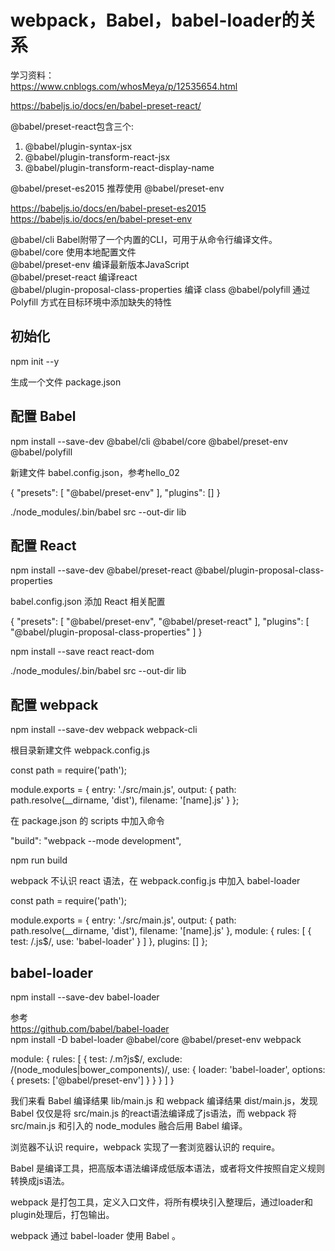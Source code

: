 webpack，Babel，babel-loader的关系
================================

学习资料：  
https://www.cnblogs.com/whosMeya/p/12535654.html

https://babeljs.io/docs/en/babel-preset-react/

@babel/preset-react包含三个:  

1. @babel/plugin-syntax-jsx
2. @babel/plugin-transform-react-jsx
3. @babel/plugin-transform-react-display-name

@babel/preset-es2015 推荐使用 @babel/preset-env  

https://babeljs.io/docs/en/babel-preset-es2015
https://babeljs.io/docs/en/babel-preset-env

@babel/cli  Babel附带了一个内置的CLI，可用于从命令行编译文件。  
@babel/core  使用本地配置文件  
@babel/preset-env  编译最新版本JavaScript  
@babel/preset-react  编译react  
@babel/plugin-proposal-class-properties 编译 class
@babel/polyfill 通过 Polyfill 方式在目标环境中添加缺失的特性

初始化
-----
npm init --y

生成一个文件 package.json

配置 Babel
----------
npm install --save-dev @babel/cli @babel/core @babel/preset-env @babel/polyfill

新建文件 babel.config.json，参考hello_02

{
  "presets": [
    "@babel/preset-env"
  ],
  "plugins": []
}

./node_modules/.bin/babel src --out-dir lib

配置 React
---------
npm install --save-dev @babel/preset-react @babel/plugin-proposal-class-properties

babel.config.json 添加 React 相关配置

{
  "presets": [
    "@babel/preset-env",
    "@babel/preset-react"
  ],
  "plugins": [
    "@babel/plugin-proposal-class-properties"
  ]
}

npm install --save react react-dom

./node_modules/.bin/babel src --out-dir lib

配置 webpack
-----------
npm install --save-dev webpack webpack-cli

根目录新建文件 webpack.config.js

const path = require('path');

module.exports = {
  entry: './src/main.js',
  output: {
    path: path.resolve(__dirname, 'dist'),
    filename: '[name].js'
  }
};

在 package.json 的 scripts 中加入命令

"build": "webpack --mode development",

npm run build

webpack 不认识 react 语法，在 webpack.config.js 中加入 babel-loader

const path = require('path');

module.exports = {
  entry: './src/main.js',
  output: {
    path: path.resolve(__dirname, 'dist'),
    filename: '[name].js'
  },
  module: {
    rules: [
      { test: /\.js$/, use: 'babel-loader' }
    ]
  },
  plugins: []
};

babel-loader
------------
npm install --save-dev babel-loader

参考  
https://github.com/babel/babel-loader  
npm install -D babel-loader @babel/core @babel/preset-env webpack

module: {
  rules: [
    {
      test: /\.m?js$/,
      exclude: /(node_modules|bower_components)/,
      use: {
        loader: 'babel-loader',
        options: {
          presets: ['@babel/preset-env']
        }
      }
    }
  ]
}

我们来看 Babel 编译结果 lib/main.js 和 webpack 编译结果 dist/main.js，发现 Babel 仅仅是将 src/main.js 的react语法编译成了js语法，而 webpack 将 src/main.js 和引入的 node_modules 融合后用 Babel 编译。

浏览器不认识 require，webpack 实现了一套浏览器认识的 require。

Babel 是编译工具，把高版本语法编译成低版本语法，或者将文件按照自定义规则转换成js语法。

webpack 是打包工具，定义入口文件，将所有模块引入整理后，通过loader和plugin处理后，打包输出。

webpack 通过 babel-loader 使用 Babel 。